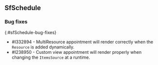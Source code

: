 ## SfSchedule

### Bug fixes
{:#sfSchedule-bug-fixes}

* \#I332894 - MultiResource appointment will render correctly when the `Resource` is added dynamically.
* \#I238950 - Custom view appointment will render properly when changing the `ItemsSource` at a runtime.